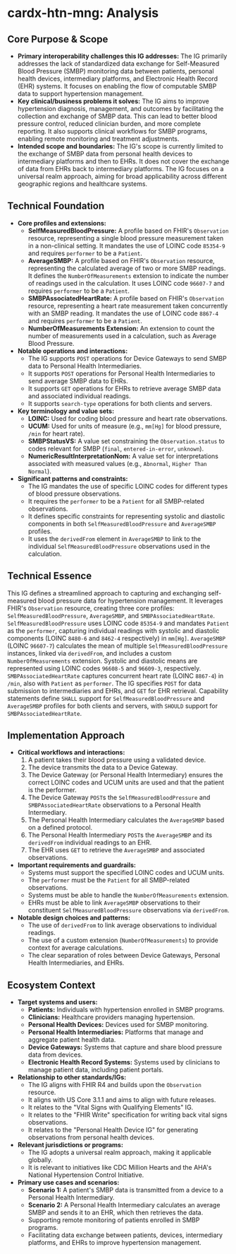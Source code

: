 # cardx-htn-mng: Analysis

## Core Purpose & Scope

-   **Primary interoperability challenges this IG addresses:** The IG primarily addresses the lack of standardized data exchange for Self-Measured Blood Pressure (SMBP) monitoring data between patients, personal health devices, intermediary platforms, and Electronic Health Record (EHR) systems. It focuses on enabling the flow of computable SMBP data to support hypertension management.
-   **Key clinical/business problems it solves:** The IG aims to improve hypertension diagnosis, management, and outcomes by facilitating the collection and exchange of SMBP data. This can lead to better blood pressure control, reduced clinician burden, and more complete reporting. It also supports clinical workflows for SMBP programs, enabling remote monitoring and treatment adjustments.
-   **Intended scope and boundaries:** The IG's scope is currently limited to the exchange of SMBP data from personal health devices to intermediary platforms and then to EHRs. It does not cover the exchange of data from EHRs back to intermediary platforms. The IG focuses on a universal realm approach, aiming for broad applicability across different geographic regions and healthcare systems.

## Technical Foundation

-   **Core profiles and extensions:**
    -   **SelfMeasuredBloodPressure:** A profile based on FHIR's `Observation` resource, representing a single blood pressure measurement taken in a non-clinical setting. It mandates the use of LOINC code `85354-9` and requires `performer` to be a `Patient`.
    -   **AverageSMBP:** A profile based on FHIR's `Observation` resource, representing the calculated average of two or more SMBP readings. It defines the `NumberOfMeasurements` extension to indicate the number of readings used in the calculation. It uses LOINC code `96607-7` and requires `performer` to be a `Patient`.
    -   **SMBPAssociatedHeartRate:** A profile based on FHIR's `Observation` resource, representing a heart rate measurement taken concurrently with an SMBP reading. It mandates the use of LOINC code `8867-4` and requires `performer` to be a `Patient`.
    -   **NumberOfMeasurements Extension:** An extension to count the number of measurements used in a calculation, such as Average Blood Pressure.
-   **Notable operations and interactions:**
    -   The IG supports `POST` operations for Device Gateways to send SMBP data to Personal Health Intermediaries.
    -   It supports `POST` operations for Personal Health Intermediaries to send average SMBP data to EHRs.
    -   It supports `GET` operations for EHRs to retrieve average SMBP data and associated individual readings.
    -   It supports `search-type` operations for both clients and servers.
-   **Key terminology and value sets:**
    -   **LOINC:** Used for coding blood pressure and heart rate observations.
    -   **UCUM:** Used for units of measure (e.g., `mm[Hg]` for blood pressure, `/min` for heart rate).
    -   **SMBPStatusVS:** A value set constraining the `Observation.status` to codes relevant for SMBP (`final`, `entered-in-error`, `unknown`).
    -   **NumericResultInterpretationNom:** A value set for interpretations associated with measured values (e.g., `Abnormal`, `Higher Than Normal`).
-   **Significant patterns and constraints:**
    -   The IG mandates the use of specific LOINC codes for different types of blood pressure observations.
    -   It requires the `performer` to be a `Patient` for all SMBP-related observations.
    -   It defines specific constraints for representing systolic and diastolic components in both `SelfMeasuredBloodPressure` and `AverageSMBP` profiles.
    -   It uses the `derivedFrom` element in `AverageSMBP` to link to the individual `SelfMeasuredBloodPressure` observations used in the calculation.

## Technical Essence

This IG defines a streamlined approach to capturing and exchanging self-measured blood pressure data for hypertension management. It leverages FHIR's `Observation` resource, creating three core profiles: `SelfMeasuredBloodPressure`, `AverageSMBP`, and `SMBPAssociatedHeartRate`. `SelfMeasuredBloodPressure` uses LOINC code `85354-9` and mandates `Patient` as the `performer`, capturing individual readings with systolic and diastolic components (LOINC `8480-6` and `8462-4` respectively) in `mm[Hg]`. `AverageSMBP` (LOINC `96607-7`) calculates the mean of multiple `SelfMeasuredBloodPressure` instances, linked via `derivedFrom`, and includes a custom `NumberOfMeasurements` extension. Systolic and diastolic means are represented using LOINC codes `96608-5` and `96609-3`, respectively. `SMBPAssociatedHeartRate` captures concurrent heart rate (LOINC `8867-4`) in `/min`, also with `Patient` as `performer`. The IG specifies `POST` for data submission to intermediaries and EHRs, and `GET` for EHR retrieval. Capability statements define `SHALL` support for `SelfMeasuredBloodPressure` and `AverageSMBP` profiles for both clients and servers, with `SHOULD` support for `SMBPAssociatedHeartRate`.

## Implementation Approach

-   **Critical workflows and interactions:**
    1.  A patient takes their blood pressure using a validated device.
    2.  The device transmits the data to a Device Gateway.
    3.  The Device Gateway (or Personal Health Intermediary) ensures the correct LOINC codes and UCUM units are used and that the patient is the performer.
    4.  The Device Gateway `POST`s the `SelfMeasuredBloodPressure` and `SMBPAssociatedHeartRate` observations to a Personal Health Intermediary.
    5.  The Personal Health Intermediary calculates the `AverageSMBP` based on a defined protocol.
    6.  The Personal Health Intermediary `POST`s the `AverageSMBP` and its `derivedFrom` individual readings to an EHR.
    7.  The EHR uses `GET` to retrieve the `AverageSMBP` and associated observations.
-   **Important requirements and guardrails:**
    -   Systems must support the specified LOINC codes and UCUM units.
    -   The `performer` must be the `Patient` for all SMBP-related observations.
    -   Systems must be able to handle the `NumberOfMeasurements` extension.
    -   EHRs must be able to link `AverageSMBP` observations to their constituent `SelfMeasuredBloodPressure` observations via `derivedFrom`.
-   **Notable design choices and patterns:**
    -   The use of `derivedFrom` to link average observations to individual readings.
    -   The use of a custom extension (`NumberOfMeasurements`) to provide context for average calculations.
    -   The clear separation of roles between Device Gateways, Personal Health Intermediaries, and EHRs.

## Ecosystem Context

-   **Target systems and users:**
    -   **Patients:** Individuals with hypertension enrolled in SMBP programs.
    -   **Clinicians:** Healthcare providers managing hypertension.
    -   **Personal Health Devices:** Devices used for SMBP monitoring.
    -   **Personal Health Intermediaries:** Platforms that manage and aggregate patient health data.
    -   **Device Gateways:** Systems that capture and share blood pressure data from devices.
    -   **Electronic Health Record Systems:** Systems used by clinicians to manage patient data, including patient portals.
-   **Relationship to other standards/IGs:**
    -   The IG aligns with FHIR R4 and builds upon the `Observation` resource.
    -   It aligns with US Core 3.1.1 and aims to align with future releases.
    -   It relates to the "Vital Signs with Qualifying Elements" IG.
    -   It relates to the "FHIR Write" specification for writing back vital signs observations.
    -   It relates to the "Personal Health Device IG" for generating observations from personal health devices.
-   **Relevant jurisdictions or programs:**
    -   The IG adopts a universal realm approach, making it applicable globally.
    -   It is relevant to initiatives like CDC Million Hearts and the AHA's National Hypertension Control Initiative.
-   **Primary use cases and scenarios:**
    -   **Scenario 1:** A patient's SMBP data is transmitted from a device to a Personal Health Intermediary.
    -   **Scenario 2:** A Personal Health Intermediary calculates an average SMBP and sends it to an EHR, which then retrieves the data.
    -   Supporting remote monitoring of patients enrolled in SMBP programs.
    -   Facilitating data exchange between patients, devices, intermediary platforms, and EHRs to improve hypertension management.
